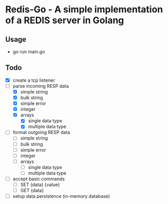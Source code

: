 # Redis-Go - A simple implementation of a REDIS server in Golang

## Usage
- go run main.go

## Todo
- [x] create a tcp listener
- [ ] parse incoming RESP data
    - [x] simple string
    - [x] bulk string
    - [x] simple error
    - [x] integer
    - [x] arrays
        - [x] single data type
        - [x] multiple data type
- [ ] format outgoing RESP data
    - [ ] simple string
    - [ ] bulk string
    - [ ] simple error
    - [ ] integer
    - [ ] arrays
        - [ ] single data type
        - [ ] multiple data type
- [ ] accept basic commands
    - [ ] SET {data} {value}
    - [ ] GET {data}
- [ ] setup data persistence (in-memory database)
